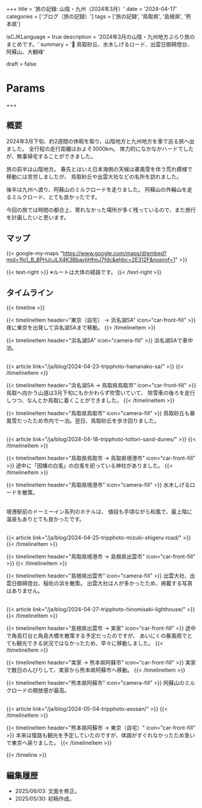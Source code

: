 +++
title = '旅の記録: 山陰・九州（2024年3月）'
date = '2024-04-17'
categories = ['ブログ（旅の記録）']
tags = ['旅の記録', '鳥取県', '島根県', '熊本県']

isCJKLanguage = true
description = '2024年3月の山陰・九州地方ぶらり旅のまとめです。'
summary = '📍 鳥取砂丘、水木しげるロード、出雲日御碕燈台、阿蘇山、大観峰'

draft = false

# Params
+++


## 概要

2024年3月下旬、約2週間の休暇を取り、山陰地方と九州地方を車で巡る旅へ出ました。
全行程の走行距離はおよそ3000km。
体力的になかなかハードでしたが、無事帰宅することができました。

旅の前半は山陰地方。
春先とはいえ日本海側の天候は暴風雪を伴う荒れ模様で移動には苦労しましたが、
鳥取砂丘や出雲大社などの名所を訪れました。

後半は九州へ渡り、阿蘇山のミルクロードを走りました。
阿蘇山の外輪山を走るミルクロード、とても良かったです。

今回の旅では時間の都合上、寄れなかった場所が多く残っているので、また旅行を計画したいと思います。


## マップ

{{< google-my-maps "https://www.google.com/maps/d/embed?mid=1fo1_B_8PHJcJLX4K3BbayIjHfmJ7fdc&ehbc=2E312F&noprof=1" >}}

{{< text-right >}}
※ルートは大体の経路です。
{{< /text-right >}}


## タイムライン

{{< timeline >}}


{{< timelineItem header="東京（自宅） → 浜名湖SA" icon="car-front-fill" >}}
夜に東京を出発して浜名湖SAまで移動。
{{< /timelineItem >}}


{{< timelineItem header="浜名湖SA" icon="camera-fill" >}}
浜名湖SAで車中泊。<br><br>

{{< article link="/ja/blog/2024-04-23-tripphoto-hamanako-sa/" >}}
{{< /timelineItem >}}


{{< timelineItem header="浜名湖SA → 鳥取県鳥取市" icon="car-front-fill" >}}
鳥取へ向かう山道は3月下旬にもかかわらず吹雪いていて、
除雪車の後ろを走行しつつ、なんとか鳥取に着くことができました。
{{< /timelineItem >}}


{{< timelineItem header="鳥取県鳥取市" icon="camera-fill" >}}
鳥取砂丘も暴風雪だったため市内で一泊。翌日、鳥取砂丘を歩き回りました。<br><br>

{{< article link="/ja/blog/2024-04-18-tripphoto-tottori-sand-dunes/" >}}
{{< /timelineItem >}}


{{< timelineItem header="鳥取県鳥取市 → 鳥取県境港市" icon="car-front-fill" >}}
途中に「因幡の白兎」の白兎を祀っている神社がありました。
{{< /timelineItem >}}


{{< timelineItem header="鳥取県境港市" icon="camera-fill" >}}
水木しげるロードを散策。<br><br>

境港駅前のドーミーイン系列のホテルは、
値段も手頃ながら和風で、最上階に温泉もありとても良かったです。<br><br>

{{< article link="/ja/blog/2024-04-25-tripphoto-mizuki-shigeru-road/" >}}
{{< /timelineItem >}}


{{< timelineItem header="鳥取県境港市 → 島根県出雲市" icon="car-front-fill" >}}
{{< /timelineItem >}}


{{< timelineItem header="島根県出雲市" icon="camera-fill" >}}
出雲大社、出雲日御碕燈台、稲佐の浜を散策。
出雲大社は人が多かったため、掲載する写真はありません。<br><br>

{{< article link="/ja/blog/2024-04-27-tripphoto-hinomisaki-lighthouse/" >}}
{{< /timelineItem >}}


{{< timelineItem header="島根県出雲市 → 実家" icon="car-front-fill" >}}
途中で角島灯台と角島大橋を散策する予定だったのですが、
あいにくの暴風雨でとても観光できる状況ではなかったため、早々に移動しました。
{{< /timelineItem >}}


{{< timelineItem header="実家 → 熊本県阿蘇市" icon="car-front-fill" >}}
実家で数日のんびりして、実家から熊本県阿蘇市へ移動。
{{< /timelineItem >}}


{{< timelineItem header="熊本県阿蘇市" icon="camera-fill" >}}
阿蘇山のミルクロードの開放感が最高。<br><br>

{{< article link="/ja/blog/2024-05-04-tripphoto-asosan/" >}}
{{< /timelineItem >}}


{{< timelineItem header="熊本県阿蘇市 → 東京（自宅）" icon="car-front-fill" >}}
本来は復路も観光を予定していたのですが、体調がすぐれなかったため急いで東京へ戻りました。
{{< /timelineItem >}}

{{< /timeline >}}


## 編集履歴

- 2025/06/03: 文面を修正。
- 2025/05/30: 初稿作成。
